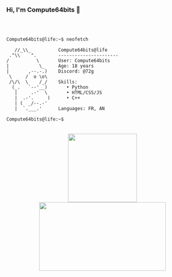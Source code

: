 ### Hi, I'm Compute64bits 👋 

<br>

```console

Compute64bits@life:~$ neofetch

   //_\\_          Compute64bits@life
 ."\\    ".        ----------------------
/          \       User: Compute64bits
|           \_     Age: 18 years
|       ,--.-.)    Discord: @72g
 \     /  o \o\
 /\/\  \    /_/    Skills:
  (_.   `--'__)       • Python  
   |     .-'  \       • HTML/CSS/JS
   |  .-'.     )      • C++
   | (  _/--.-'
   |  `.___.'      Languages: FR, AN

Compute64bits@life:~$
```

<br>

<div align="center">
    <a href="https://github.com/Loyerss">
    <img height="180em" src="https://github-readme-stats.loyerss.vercel.app/api?username=Compute64bits&show_icons=true&theme=react&include_all_commits=true&count_private=true"/>
    <img width="332px" height="180em" src="https://github-readme-stats.loyerss.vercel.app/api/top-langs/?username=Compute64bits&layout=compact&langs_count=16&theme=react"/>

<br>

</div>
